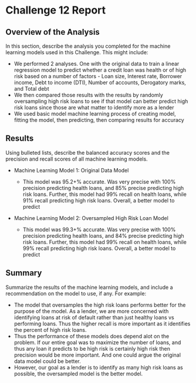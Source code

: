 # Challenge 12 Report

## Overview of the Analysis

In this section, describe the analysis you completed for the machine learning models used in this Challenge. This might include:

* We performed 2 analyses. One with the original data to train a linear regression model to predict whether a credit loan was health or of high risk based on a number of factors - Loan size, Interest rate, Borrower income, Debt to income (DTI), Number of accounts, Derogatory marks, and Total debt
* We then compared those results with the results by randomly oversampling high risk loans to see if that model can better predict high risk loans since those are what matter to identify more as a lender
* We used basic model machine learning process of creating model, fitting the model, then predicting, then comparing results for accuracy

## Results

Using bulleted lists, describe the balanced accuracy scores and the precision and recall scores of all machine learning models.

* Machine Learning Model 1: Original Data Model
  * This model was 95.2+% accurate. Was very precise with 100% precision predicting health loans, and 85% precise predicting high risk loans. Further, this model had 99% recall on health loans, while 91% recall predicting high risk loans. Overall, a better model to predict



* Machine Learning Model 2: Oversampled High Risk Loan Model
  * This model was 99.3+% accurate. Was very precise with 100% precision predicting health loans, and 84% precise predicting high risk loans. Further, this model had 99% recall on health loans, while 99% recall predicting high risk loans. Overall, a better model to predict

## Summary

Summarize the results of the machine learning models, and include a recommendation on the model to use, if any. For example:
* The model that oversamples the high risk loans performs better for the purpose of the model. As a lender, we are more concerned with identifying loans at risk of default rather than just healthy loans vs performing loans. Thus the higher recall is more important as it identifies the percent of high risk loans. 
* Thus the performance of these models does depend alot on the problem. If our entire goal was to maximize the number of loans, and thus any loan it predicts to be high risk is certainly high risk then precision would be more important. And one could argue the original data model could be better.
* However, our goal as a lender is to identify as many high risk loans as possible, the oversampled model is the better model.
